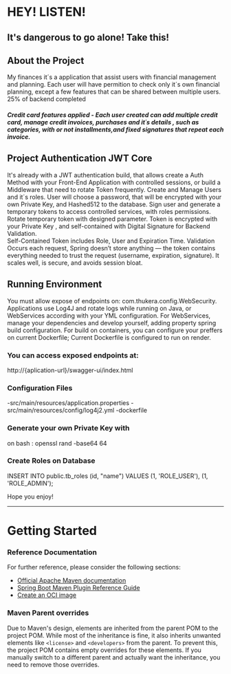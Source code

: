 # HEY! LISTEN! 

## It's dangerous to go alone! Take this!

## About the Project
My finances it´s a application that assist users with financial management and planning. 
Each user will have permition to check only it´s own financial planning, except a few features that can be shared between multiple users.
25% of backend completed

##### Credit card features applied - Each user created can add multiple credit card, manage credit invoices, purchases and it´s details , such as categories, with or not installments,and fixed signatures that repeat each invoice.

## Project Authentication JWT Core
It's already with a JWT authentication build, that allows create a Auth Method with your Front-End Application with controlled sessions, or build a  Middleware that need to rotate Token frequently. 
Create and Manage Users and it´s roles.
User will choose a password, that will be encrypted with your own Private Key, and Hashed512 to the database. 
Sign user and generate a temporary tokens to access controlled services, with roles permissions. 
Rotate temporary token with designed parameter. 
Token is encrypted with your Private Key , and self-contained with Digital Signature for Backend Validation.  
Self-Contained Token includes Role, User and Expiration Time. 
Validation Occurs  each request, Spring doesn’t store anything — the token contains everything needed to trust the request (username, expiration, signature).
It scales well, is secure, and avoids session bloat.

## Running Environment
You must allow expose of endpoints on: com.thukera.config.WebSecurity.
Applications use Log4J and rotate logs while running on Java, or WebServices according with your YML configuration. 
For WebServices, manage your dependencies and develop yourself, adding property spring build configuration.
For build on containers, you can configure your preffers on current Dockerfile; 
Current Dockerfile is configured to run on render. 

### You can access exposed endpoints at:
http://{aplication-url}/swagger-ui/index.html

### Configuration Files
-src/main/resources/application.properties
-src/main/resources/config/log4j2.yml
-dockerfile


### Generate your own Private Key with 
on bash : openssl rand -base64 64

### Create Roles on Database
INSERT INTO public.tb_roles (id, "name") 
VALUES 
	(1, 'ROLE_USER'),
	(1, 'ROLE_ADMIN');


Hope you enjoy!


----------------------------------------------------------------------------------------------------------------------------

# Getting Started

### Reference Documentation
For further reference, please consider the following sections:

* [Official Apache Maven documentation](https://maven.apache.org/guides/index.html)
* [Spring Boot Maven Plugin Reference Guide](https://docs.spring.io/spring-boot/3.5.3/maven-plugin)
* [Create an OCI image](https://docs.spring.io/spring-boot/3.5.3/maven-plugin/build-image.html)

### Maven Parent overrides

Due to Maven's design, elements are inherited from the parent POM to the project POM.
While most of the inheritance is fine, it also inherits unwanted elements like `<license>` and `<developers>` from the parent.
To prevent this, the project POM contains empty overrides for these elements.
If you manually switch to a different parent and actually want the inheritance, you need to remove those overrides.